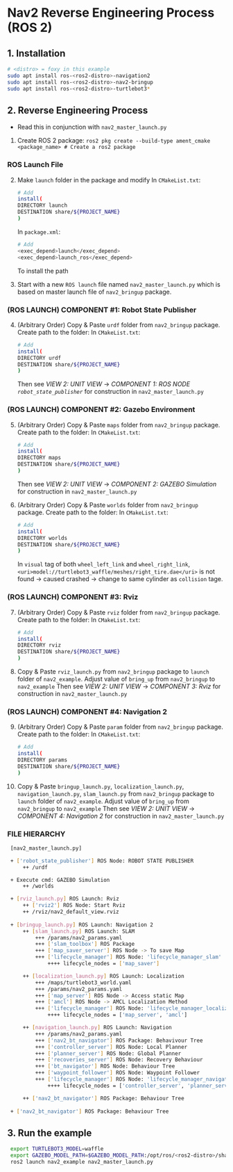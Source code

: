 # Nav2 Reverse Engineering Process (ROS 2)

## 1. Installation
   ```sh
   # <distro> = foxy in this example
   sudo apt install ros-<ros2-distro>-navigation2 
   sudo apt install ros-<ros2-distro>-nav2-bringup
   sudo apt install ros-<ros2-distro>-turtlebot3*
   ```
## 2. Reverse Engineering Process

* Read this in conjunction with `nav2_master_launch.py`
1. Create ROS 2 package: `ros2 pkg create --build-type ament_cmake <package_name> # Create a ros2 package`

### ROS Launch File
2. Make `launch` folder in the package and modify
    In `CMakeList.txt`:
    ```sh
    # Add
    install(
    DIRECTORY launch
    DESTINATION share/${PROJECT_NAME}
    )
    ```
    In `package.xml`:
    ```sh
    # Add
    <exec_depend>launch</exec_depend>
    <exec_depend>launch_ros</exec_depend>
    ```

    To install the path
3. Start with a new `ROS launch` file named `nav2_master_launch.py` which is based on master launch file of `nav2_bringup` package.

### (ROS LAUNCH) COMPONENT #1: Robot State Publisher
4. (Arbitrary Order) Copy & Paste `urdf` folder from `nav2_bringup` package. Create path to the folder:
    In `CMakeList.txt`:
    ```sh
    # Add
    install(
    DIRECTORY urdf
    DESTINATION share/${PROJECT_NAME}
    )
    ```
    Then see *VIEW 2: UNIT VIEW* -> *COMPONENT 1: ROS NODE `robot_state_publisher`* for construction in `nav2_master_launch.py` 
    
### (ROS LAUNCH) COMPONENT #2: Gazebo Environment
5. (Arbitrary Order) Copy & Paste `maps` folder from `nav2_bringup` package. Create path to the folder:
    In `CMakeList.txt`:
    ```sh
    # Add
    install(
    DIRECTORY maps
    DESTINATION share/${PROJECT_NAME}
    )
    ```
    Then see *VIEW 2: UNIT VIEW* -> *COMPONENT 2: GAZEBO Simulation* for construction in `nav2_master_launch.py` 

6. (Arbitrary Order) Copy & Paste `worlds` folder from `nav2_bringup` package. Create path to the folder:
    In `CMakeList.txt`:
    ```sh
    # Add
    install(
    DIRECTORY worlds
    DESTINATION share/${PROJECT_NAME}
    )
    ```
    In `visual` tag of both `wheel_left_link` and `wheel_right_link`, `<uri>model://turtlebot3_waffle/meshes/right_tire.dae</uri>` is not found -> caused crashed -> change to same cylinder as `collision` tage.

### (ROS LAUNCH) COMPONENT #3: Rviz
7. (Arbitrary Order) Copy & Paste `rviz` folder from `nav2_bringup` package. Create path to the folder:
    In `CMakeList.txt`:
    ```sh
    # Add
    install(
    DIRECTORY rviz
    DESTINATION share/${PROJECT_NAME}
    )
    ```
8.  Copy & Paste `rviz_launch.py` from `nav2_bringup` package to `launch` folder of `nav2_example`. Adjust value of `bring_up` from `nav2_bringup` to `nav2_example` 
    Then see *VIEW 2: UNIT VIEW* -> *COMPONENT 3: Rviz* for construction in `nav2_master_launch.py` 

### (ROS LAUNCH) COMPONENT #4: Navigation 2
9. (Arbitrary Order) Copy & Paste `param` folder from `nav2_bringup` package. Create path to the folder:
    In `CMakeList.txt`:
    ```sh
    # Add
    install(
    DIRECTORY params
    DESTINATION share/${PROJECT_NAME}
    )
    ```
10. Copy & Paste `bringup_launch.py`, `localization_launch.py`, `navigation_launch.py`, `slam_launch.py` from `nav2_bringup` package to `launch` folder of `nav2_example`. Adjust value of `bring_up` from `nav2_bringup` to `nav2_example` 
    Then see *VIEW 2: UNIT VIEW* -> *COMPONENT 4: Navigation 2* for construction in `nav2_master_launch.py` 

### FILE HIERARCHY
   ```sh
    [nav2_master_launch.py]

    + ['robot_state_publisher'] ROS Node: ROBOT STATE PUBLISHER 
        ++ /urdf

    + Execute cmd: GAZEBO Simulation    
        ++ /worlds

    + [rviz_launch.py] ROS Launch: Rviz
        ++ ['rviz2'] ROS Node: Start Rviz
        ++ /rviz/nav2_default_view.rviz
    
    + [bringup_launch.py] ROS Launch: Navigation 2
        ++ [slam_launch.py] ROS Launch: SLAM
            +++ /params/nav2_params.yaml
            +++ ['slam_toolbox'] ROS Package
            +++ ['map_saver_server'] ROS Node -> To save Map
            +++ ['lifecycle_manager'] ROS Node: 'lifecycle_manager_slam'
                ++++ lifecycle_nodes = ['map_saver'] 

        ++ [localization_launch.py] ROS Launch: Localization
            +++ /maps/turtlebot3_world.yaml
            +++ /params/nav2_params.yaml
            +++ ['map_server'] ROS Node -> Access static Map
            +++ ['amcl'] ROS Node -> AMCL Localization Method
            +++ ['lifecycle_manager'] ROS Node: 'lifecycle_manager_localization'
                ++++ lifecycle_nodes = ['map_server', 'amcl']

        ++ [navigation_launch.py] ROS Launch: Navigation
            +++ /params/nav2_params.yaml
            +++ ['nav2_bt_navigator'] ROS Package: Behavivour Tree
            +++ ['controller_server'] ROS Node: Local Planner
            +++ ['planner_server'] ROS Node: Global Planner
            +++ ['recoveries_server'] ROS Node: Recovery Behaviour
            +++ ['bt_navigator'] ROS Node: Behaviour Tree
            +++ ['waypoint_follower'] ROS Node: Waypoint Follower
            +++ ['lifecycle_manager'] ROS Node: 'lifecycle_manager_navigation'
                ++++ lifecycle_nodes = ['controller_server', 'planner_server', 'recoveries_server', 'bt_navigator', 'waypoint_follower']

        ++ ['nav2_bt_navigator'] ROS Package: Behaviour Tree
    
    + ['nav2_bt_navigator'] ROS Package: Behaviour Tree
   ```

## 3. Run the example
   ```sh
    export TURTLEBOT3_MODEL=waffle
    export GAZEBO_MODEL_PATH=$GAZEBO_MODEL_PATH:/opt/ros/<ros2-distro>/share/turtlebot3_gazebo/models # <ros2-distro> = foxy in this example
    ros2 launch nav2_example nav2_master_launch.py 
   ```
